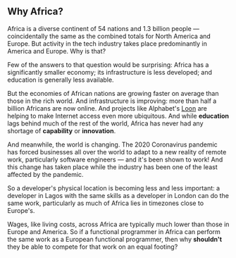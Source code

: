 ## Why Africa?

Africa is a diverse continent of 54 nations and 1.3 billion people — coincidentally the same as the combined
totals for North America and Europe. But activity in the tech industry takes place predominantly in America and
Europe. Why is that?

Few of the answers to that question would be surprising: Africa has a significantly smaller economy; its
infrastructure is less developed; and education is generally less available.

But the economies of African nations are growing faster on average than those in the rich world. And
infrastructure is improving: more than half a billion Africans are now online. And projects like Alphabet's
[Loon](https://loon.com/) are helping to make Internet access even more ubiquitous. And while **education** lags
behind much of the rest of the world, Africa has never had any shortage of **capability** or **innovation**.

And meanwhile, the world is changing. The 2020 Coronavirus pandemic has forced businesses all over the world to
adapt to a new reality of remote work, particularly software engineers — and it's been shown to work! And this
change has taken place while the industry has been one of the least affected by the pandemic.

So a developer's physical location is becoming less and less important: a developer in Lagos with the same
skills as a developer in London can do the same work, particularly as much of Africa lies in timezones close to
Europe's.

Wages, like living costs, across Africa are typically much lower than those in Europe and America. So if a
functional programmer in Africa can perform the same work as a European functional programmer, then why
**shouldn't** they be able to compete for that work on an equal footing?